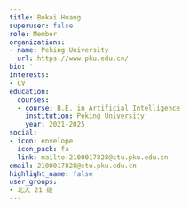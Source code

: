 ```yaml
---
title: Bokai Huang
superuser: false
role: Member
organizations:
- name: Peking University
  url: https://www.pku.edu.cn/
bio: ''
interests:
- CV
education:
  courses:
  - course: B.E. in Artificial Intelligence
    institution: Peking University
    year: 2021-2025
social:
- icon: envelope
  icon_pack: fa
  link: mailto:2100017828@stu.pku.edu.cn
email: 2100017828@stu.pku.edu.cn
highlight_name: false
user_groups:
- 北大 21 级
---
```

